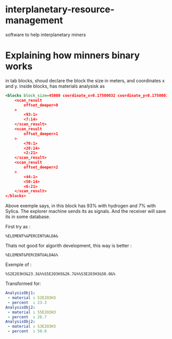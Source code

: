 # interplanetary-resource-management
software to help interplanetary miners

# Explaining how minners binary works

in tab blocks, shoud declare the block the size in meters, and coordinates x and y.
inside blocks, has materials analysisk as <percentual rated: material id>

```xml
<blocks block_size=45000 coordinate_x=0.17500032 coordinate_y=0.17500032>
    <scan_result
        offset_deeper=0
    >
        <93:1>
        <7:14>
    </scan_result>
    <scan_result
        offset_deeper=1
    >
        <70:1>
        <28:14>
        <2:21>
    </scan_result>
    <scan_result
        offset_deeper=2
    >
        <44:1>
        <50:14>
        <6:21>
    </scan_result>
</blocks>
```

Above exemple says, in this block has 93% with hydrogen and 7% with Sylica.
The explorer machine sends its as signals. And the receiver will save its in some database.

First try as :
```
%ELEMENT%&PERCENTUALDA&
```

Thats not good for algorith development, this way is better : 
```
%ELEMENT&PERCENTUALDA&%
```


Exemple of :
```
%S2E2O3H3&23.3&%%S5E2O3H3&26.7&%%S3E2O3H3&50.0&%
```

Transformed for:
```yaml
AnalysisObj1:
 - material : S2E2O3H3
 - percent  : 23.3
AnalysisObj2:
 - material : S5E2O3H3
 - percent  : 26.7
AnalysisObj2:
 - material : S3E2O3H3
 - percent  : 50.0
```
